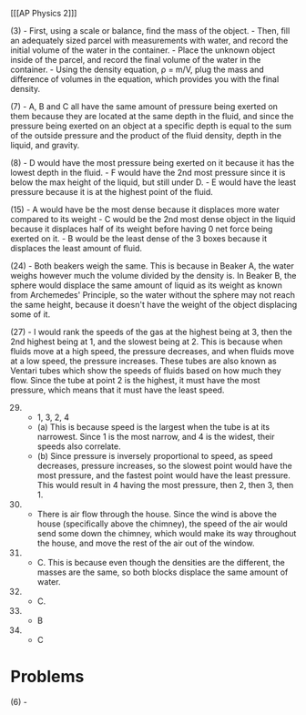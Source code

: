 [[[AP Physics 2]]]

(3)
	- First, using a scale or balance, find the mass of the object.
	- Then, fill an adequately sized parcel with measurements with water, and record the initial volume of the water in the container.
	- Place the unknown object inside of the parcel, and record the final volume of the water in the container.
	- Using the density equation, ρ = m/V, plug the mass and difference of volumes in the equation, which provides you with the final density.

(7)
	- A, B and C all have the same amount of pressure being exerted on them because they are located at the same depth in the fluid, and since the pressure being exerted on an object at a specific depth is equal to the sum of the outside pressure and the product of the fluid density, depth in the liquid, and gravity.

(8)
	- D would have the most pressure being exerted on it because it has the lowest depth in the fluid.
	- F would have the 2nd most pressure since it is below the max height of the liquid, but still under D.
	- E would have the least pressure because it is at the highest point of the fluid.

(15)
	- A would have be the most dense because it displaces more water compared to its weight
	- C would be the 2nd most dense object in the liquid because it displaces half of its weight before having 0 net force being exerted on it. 
	- B would be the least dense of the 3 boxes because it displaces the least amount of fluid.

(24)
	- Both beakers weigh the same. This is because in Beaker A, the water weighs however much the volume divided by the density is. In Beaker B, the sphere would displace the same amount of liquid as its weight as known from Archemedes' Principle, so the water without the sphere may not reach the same height, because it doesn't have the weight of the object displacing some of it. 

(27)
	- I would rank the speeds of the gas at the highest being at 3, then the 2nd highest being at 1, and the slowest being at 2. This is because when fluids move at a high speed, the pressure decreases, and when fluids move at a low speed, the pressure increases. These tubes are also known as Ventari tubes which show the speeds of fluids based on how much they flow. Since the tube at point 2 is the highest, it must have the most pressure, which means that it must have the least speed.

29.
	- 1, 3, 2, 4
	- (a) This is because speed is the largest when the tube is at its narrowest. Since 1 is the most narrow, and 4 is the widest, their speeds also correlate.
	- (b) Since pressure is inversely proportional to speed, as speed decreases, pressure increases, so the slowest point would have the most pressure, and the fastest point would have the least pressure. This would result in 4 having the most pressure, then 2, then 3, then 1.

31.
	- There is air flow through the house. Since the wind is above the house (specifically above the chimney), the speed of the air would send some down the chimney, which would make its way throughout the house, and move the rest of the air out of the window.

33.
	- C. This is because even though the densities are the different, the masses are the same, so both blocks displace the same amount of water.
34.
	 - C.

36.
	- B

37.
	- C


# Problems
(6)
	- 